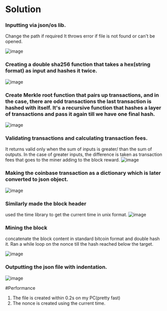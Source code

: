 # Solution

### Inputting via json/os lib.

Change the path if required
It throws error if file is not found or can't be opened.

![image](https://github.com/Xavaitron/Bitcoin-miner-validater/assets/143639958/9ba9a71c-9a8a-4f1d-a038-cf1b3762aeb0)

### Creating a double sha256 function that takes a hex(string format) as input and hashes it twice.

![image](https://github.com/Xavaitron/Bitcoin-miner-validater/assets/143639958/675fc633-1acb-4e8d-9be2-6ab6df505bb0)

### Create Merkle root function that pairs up transactions, and in the case, there are odd transactions the last transaction is hashed with itself. It's a recursive function that hashes a layer of transactions and pass it again till we have one final hash.

![image](https://github.com/Xavaitron/Bitcoin-miner-validater/assets/143639958/6cd6781f-b807-4684-9c57-c883329d064a)

### Validating transactions and calculating transaction fees.
It returns valid only when the sum of inputs is greater/ than the sum of outputs. In the case of greater inputs, the difference is taken as transaction fees that goes to the miner adding to the block reward.
![image](https://github.com/Xavaitron/Bitcoin-miner-validater/assets/143639958/1197cec8-316e-4a17-a451-a8b04bde9680)

### Making the coinbase transaction as a dictionary which is later converted to json object.

![image](https://github.com/Xavaitron/Bitcoin-miner-validater/assets/143639958/6613fb48-b97c-46e1-b1bd-e42672cf4a79)

### Similarly made the block header
 used the time library to get the current time in unix format.
![image](https://github.com/Xavaitron/Bitcoin-miner-validater/assets/143639958/d92bca24-d99f-4c9f-ab4c-4a3d39d3fe9d)

### Mining the block 
concatenate the block content in standard bitcoin format and double hash it. Ran a while loop on the nonce till the hash reached below the target.

![image](https://github.com/Xavaitron/Bitcoin-miner-validater/assets/143639958/b5da9206-1a45-4d02-a1b7-a1ee1ffb339e)

### Outputting the json file with indentation.

![image](https://github.com/Xavaitron/Bitcoin-miner-validater/assets/143639958/c8a18ecd-72cd-4063-ae6e-76b478d8230a)

#Performance
1. The file is created within 0.2s on my PC(pretty fast)
2. The nonce is created using the current time.







